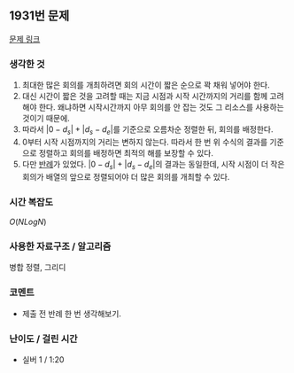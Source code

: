 ## 1931번 문제

[문제 링크](https://www.acmicpc.net/problem/1931)

### 생각한 것

1. 최대한 많은 회의를 개최하려면 회의 시간이 짧은 순으로 꽉 채워 넣어야 한다.
2. 대신 시간이 짧은 것을 고려할 때는 지금 시점과 시작 시간까지의 거리를 함께 고려해야 한다. 왜냐하면 시작시간까지 아무 회의를 안 잡는 것도 그 리소스를 사용하는 것이기 때문에.
3. 따라서 $|0 - d_s| + |d_s - d_e|$를 기준으로 오름차순 정렬한 뒤, 회의를 배정한다.
4. 0부터 시작 시점까지의 거리는 변하지 않는다. 따라서 한 번 위 수식의 결과를 기준으로 정렬하고 회의를 배정하면 최적의 해를 보장할 수 있다.
5. 다만 [반례](https://www.acmicpc.net/board/view/107150)가 있었다. $|0 - d_s| + |d_s - d_e|$의 결과는 동일한데, 시작 시점이 더 작은 회의가 배열의 앞으로 정렬되어야 더 많은 회의를 개최할 수 있다.

### 시간 복잡도

$O(NLogN)$

### 사용한 자료구조 / 알고리즘

병합 정렬, 그리디

### 코멘트

- 제출 전 반례 한 번 생각해보기.

### 난이도 / 걸린 시간

- 실버 1 / 1:20
